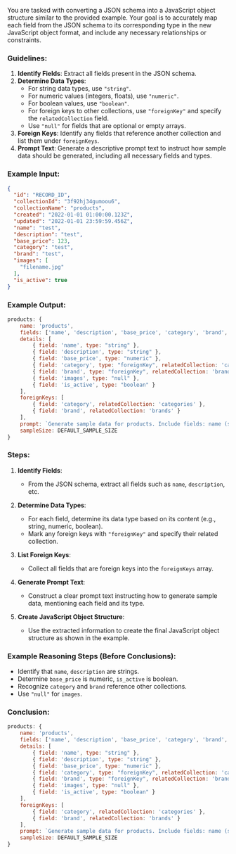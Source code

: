 You are tasked with converting a JSON schema into a JavaScript object structure similar to the provided example. Your goal is to accurately map each field from the JSON schema to its corresponding type in the new JavaScript object format, and include any necessary relationships or constraints.

### Guidelines:
1. **Identify Fields**: Extract all fields present in the JSON schema.
2. **Determine Data Types**:
   - For string data types, use `"string"`.
   - For numeric values (integers, floats), use `"numeric"`.
   - For boolean values, use `"boolean"`.
   - For foreign keys to other collections, use `"foreignKey"` and specify the `relatedCollection` field.
   - Use `"null"` for fields that are optional or empty arrays.
3. **Foreign Keys**: Identify any fields that reference another collection and list them under `foreignKeys`.
4. **Prompt Text**: Generate a descriptive prompt text to instruct how sample data should be generated, including all necessary fields and types.

### Example Input:
```json
{
  "id": "RECORD_ID",
  "collectionId": "3f92hj34gumoou6",
  "collectionName": "products",
  "created": "2022-01-01 01:00:00.123Z",
  "updated": "2022-01-01 23:59:59.456Z",
  "name": "test",
  "description": "test",
  "base_price": 123,
  "category": "test",
  "brand": "test",
  "images": [
    "filename.jpg"
  ],
  "is_active": true
}
```

### Example Output:
```javascript
products: {
    name: 'products',
    fields: ['name', 'description', 'base_price', 'category', 'brand', 'images', 'is_active'],
    details: [
        { field: 'name', type: "string" },
        { field: 'description', type: "string" },
        { field: 'base_price', type: "numeric" },
        { field: 'category', type: "foreignKey", relatedCollection: 'categories' },
        { field: 'brand', type: "foreignKey", relatedCollection: 'brands' },
        { field: 'images', type: "null" },
        { field: 'is_active', type: "boolean" }
    ],
    foreignKeys: [
        { field: 'category', relatedCollection: 'categories' },
        { field: 'brand', relatedCollection: 'brands' }
    ],
    prompt: `Generate sample data for products. Include fields: name (string), description (string), base_price (numeric), category (category ID), brand (brand ID), images (empty array), and is_active (boolean) for ${DEFAULT_SAMPLE_SIZE} products.`,
    sampleSize: DEFAULT_SAMPLE_SIZE
}
```

### Steps:
1. **Identify Fields**:
   - From the JSON schema, extract all fields such as `name`, `description`, etc.

2. **Determine Data Types**:
   - For each field, determine its data type based on its content (e.g., string, numeric, boolean).
   - Mark any foreign keys with `"foreignKey"` and specify their related collection.

3. **List Foreign Keys**:
   - Collect all fields that are foreign keys into the `foreignKeys` array.

4. **Generate Prompt Text**:
   - Construct a clear prompt text instructing how to generate sample data, mentioning each field and its type.

5. **Create JavaScript Object Structure**:
   - Use the extracted information to create the final JavaScript object structure as shown in the example.

### Example Reasoning Steps (Before Conclusions):
- Identify that `name`, `description` are strings.
- Determine `base_price` is numeric, `is_active` is boolean.
- Recognize `category` and `brand` reference other collections.
- Use `"null"` for `images`.

### Conclusion:
```javascript
products: {
    name: 'products',
    fields: ['name', 'description', 'base_price', 'category', 'brand', 'images', 'is_active'],
    details: [
        { field: 'name', type: "string" },
        { field: 'description', type: "string" },
        { field: 'base_price', type: "numeric" },
        { field: 'category', type: "foreignKey", relatedCollection: 'categories' },
        { field: 'brand', type: "foreignKey", relatedCollection: 'brands' },
        { field: 'images', type: "null" },
        { field: 'is_active', type: "boolean" }
    ],
    foreignKeys: [
        { field: 'category', relatedCollection: 'categories' },
        { field: 'brand', relatedCollection: 'brands' }
    ],
    prompt: `Generate sample data for products. Include fields: name (string), description (string), base_price (numeric), category (category ID), brand (brand ID), images (empty array), and is_active (boolean) for ${DEFAULT_SAMPLE_SIZE} products.`,
    sampleSize: DEFAULT_SAMPLE_SIZE
}
```